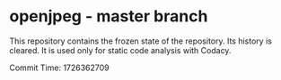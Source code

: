 # openjpeg - master branch

This repository contains the frozen state of the repository.
Its history is cleared. It is used only for static code
analysis with Codacy.

Commit Time: 1726362709